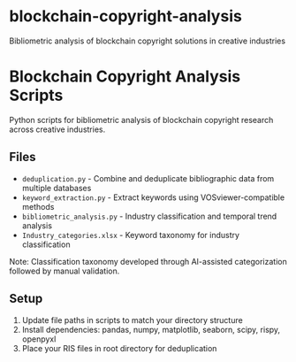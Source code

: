 # blockchain-copyright-analysis
Bibliometric analysis of blockchain copyright solutions in creative industries

# Blockchain Copyright Analysis Scripts

Python scripts for bibliometric analysis of blockchain copyright research across creative industries.

## Files
- `deduplication.py` - Combine and deduplicate bibliographic data from multiple databases
- `keyword_extraction.py` - Extract keywords using VOSviewer-compatible methods  
- `bibliometric_analysis.py` - Industry classification and temporal trend analysis
- `Industry_categories.xlsx` - Keyword taxonomy for industry classification
  
Note: Classification taxonomy developed through AI-assisted categorization followed by manual validation.

## Setup
1. Update file paths in scripts to match your directory structure
2. Install dependencies: pandas, numpy, matplotlib, seaborn, scipy, rispy, openpyxl
3. Place your RIS files in root directory for deduplication
